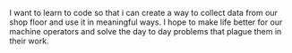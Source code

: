 I want to learn to code so that i can create a way to collect data from our shop floor
and use it in meaningful ways.
I hope to make life better for our machine operators and solve the day to day problems that
plague them in their work.
